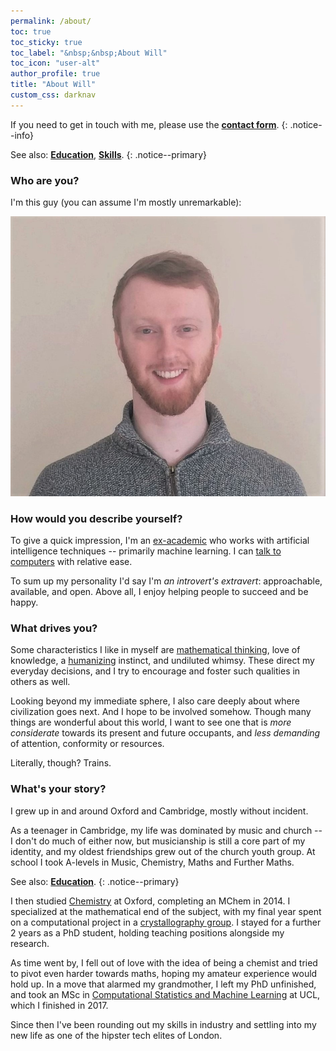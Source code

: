 ```yaml
---
permalink: /about/
toc: true
toc_sticky: true
toc_label: "&nbsp;&nbsp;About Will"
toc_icon: "user-alt"
author_profile: true
title: "About Will"
custom_css: darknav
---
```


If you need to get in touch with me, please use the [**contact form**](/contact/).
{: .notice--info}

See also: [**Education**](/about/education/), [**Skills**](/about/skills/).
{: .notice--primary}


### Who are you?

I'm this guy (you can assume I'm mostly unremarkable):

<img src="/assets/images/portrait.jpg" alt="My face" class="framec">


### How would you describe yourself?

To give a quick impression, I'm an [ex-academic](/education/) who works
with artificial intelligence techniques -- primarily machine learning. I can
[talk to computers](/skills/) with relative ease.

To sum up my personality I'd say I'm *an introvert's extravert*: approachable, available,
and open. Above all, I enjoy helping people to succeed and be happy.

### What drives you?

Some characteristics I like in myself are [mathematical thinking](/faq/#mathematical-thinking),
love of knowledge, a [humanizing](/faq/#humanizing) instinct, and undiluted whimsy.
These direct my everyday decisions, and I try to encourage and foster such
qualities in others as well.

Looking beyond my immediate sphere, I also care deeply about where civilization
goes next. And I hope to be involved somehow. Though many things are wonderful
about this world, I want to see one that is *more considerate* towards its present
and future occupants, and *less demanding* of attention, conformity or resources.

Literally, though? Trains.&nbsp;&nbsp;<i class="fas fa-train"></i>


### What's your story?

I grew up in and around Oxford and Cambridge, mostly without incident.

As a teenager in Cambridge, my life was dominated by music and church --
I don't do much of either now, but musicianship is still a core part of my
identity, and my oldest friendships grew out of the church youth group. At
school I took A-levels in Music, Chemistry, Maths and Further Maths.

See also: [**Education**](/about/education/).
{: .notice--primary}

I then studied [Chemistry](https://www.chem.ox.ac.uk) at Oxford, completing an
MChem in 2014. I specialized at the mathematical end of the subject, with my
final year spent on a computational project in a
[crystallography group](https://goodwingroup.wordpress.com). I stayed for a
further 2 years as a PhD student, holding teaching positions alongside my research.

As time went by, I fell out of love with the idea of being a chemist and tried
to pivot even harder towards maths, hoping my amateur experience would hold up.
In a move that alarmed my grandmother, I left my PhD unfinished, and took an MSc
in [Computational Statistics and Machine Learning](http://www.csml.ucl.ac.uk) at
UCL, which I finished in 2017.

Since then I've been rounding out my skills in industry and settling into my
new life as one of the hipster tech elites of London.
